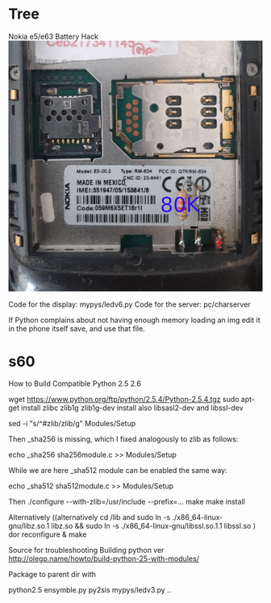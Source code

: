 # Tree
Nokia e5/e63 Battery Hack
<img src="images/batteryHack.jpg">

 Code for the display: mypys/ledv6.py
 Code for the server: pc/charserver


If Python complains about not having enough memory loading an img edit it in the phone itself save, and use that file.

# s60
How to Build Compatible Python 2.5 2.6

 wget https://www.python.org/ftp/python/2.5.4/Python-2.5.4.tgz
sudo apt-get install zlibc zlib1g zlib1g-dev
install also libsasl2-dev and libssl-dev

sed -i "s/^#zlib/zlib/g" Modules/Setup

Then _sha256 is missing, which I fixed analogously to zlib as follows:

echo _sha256 sha256module.c >> Modules/Setup

While we are here _sha512 module can be enabled the same way:

echo _sha512 sha512module.c >> Modules/Setup

Then 
./configure --with-zlib=/usr/include --prefix=...
make
make install
 
Alternatively ((alternatively cd /lib and sudo ln -s ./x86_64-linux-gnu/libz.so.1 libz.so  && sudo ln -s ./x86_64-linux-gnu/libssl.so.1.1 libssl.so )
dor reconfigure & make

Source for troubleshooting Building python ver http://olegp.name/howto/build-python-25-with-modules/

Package to parent dir with 

python2.5 ensymble.py py2sis mypys/ledv3.py ..


